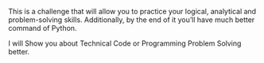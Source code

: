This is a challenge that will allow you to practice your logical, analytical and problem-solving skills. Additionally, by the end of it you’ll have much better command of Python.

I will Show you about Technical Code or Programming Problem Solving better.
